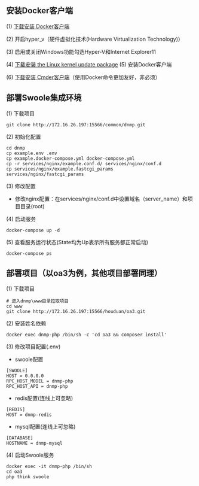 ## 安装Docker客户端
(1) [下载安装 Docker客户端](https://docs.docker.com/desktop/windows/release-notes/)

(2) 开启hyper_v（硬件虚拟化技术(Hardware Virtualization Technology)）

(3) 启用或关闭Windows功能勾选Hyper-V和Internet Explorer11

(4) [下载安装 the Linux kernel update package](https://wslstorestorage.blob.core.windows.net/wslblob/wsl_update_x64.msi)
(5) 安装Docker客户端

(6) [下载安装 Cmder客户端](https://cmder.net/)（使用Docker命令更加友好，非必须）

## 部署Swoole集成环境
(1) 下载项目
```
git clone http://172.16.26.197:15566/common/dnmp.git
```
(2) 初始化配置
```
cd dnmp
cp example.env .env
cp example.docker-compose.yml docker-compose.yml
cp -r services/nginx/example.conf.d/ services/nginx/conf.d
cp services/nginx/example.fastcgi_params  services/nginx/fastcgi_params 
```
(3) 修改配置

- 修改nginx配置：在services/nginx/conf.d中设置域名（server_name）和项目目录(root)
  
(4) 启动服务
```
docker-compose up -d  
```
(5) 查看服务运行状态(State均为Up表示所有服务都正常启动)
```
docker-compose ps 
```

## 部署项目（以oa3为例，其他项目部署同理）
(1) 下载项目
```
# 进入dnmp\www目录拉取项目
cd www
git clone http://172.16.26.197:15566/houduan/oa3.git 
```
(2) 安装姓名依赖
```
docker exec dnmp-php /bin/sh -c 'cd oa3 && composer install'
```
(3) 修改项目配置(.env)
- swoole配置
```
[SWOOLE]
HOST = 0.0.0.0
RPC_HOST_MODEL = dnmp-php
RPC_HOST_API = dnmp-php
```
- redis配置(连线上可忽略)
```
[REDIS]
HOST = dnmp-redis
```
- mysql配置(连线上可忽略)
```
[DATABASE]
HOSTNAME = dnmp-mysql
```
(4) 启动Swoole服务
```
docker exec -it dnmp-php /bin/sh
cd oa3
php think swoole
```